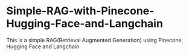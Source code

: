 # Simple-RAG-with-Pinecone-Hugging-Face-and-Langchain
This is a simple RAG(Retrieval Augmented Generation) using Pinecone, Hugging Face and Langchain
